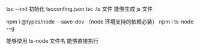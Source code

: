 tsc --init 初始化 tscconfing.json
tsc .ts 文件 能够生成 js 文件

npm i @types/node --save-dev （node 环境支持的依赖必装）
npm i ts-node --g

能够使用 ts-node 文件名 能够直接执行

